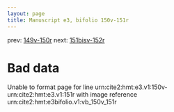 ```yaml
---
layout: page
title: Manuscript e3, bifolio 150v-151r
---
```


prev: [149v-150r](../149v-150r/) next: [151bisv-152r](../151bisv-152r/)

# Bad data

Unable to format page for line urn:cite2:hmt:e3.v1:150v-urn:cite2:hmt:e3.v1:151r with image reference urn:cite2:hmt:e3bifolio.v1:vb_150v_151r
